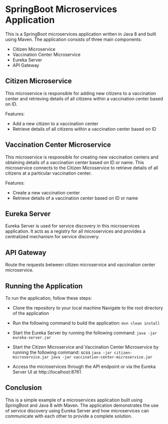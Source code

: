 # SpringBoot Microservices Application
This is a SpringBoot microservices application written in Java 8 and built using Maven. The application consists of three main components:

- Citizen Microservice
- Vaccination Center Microservice
- Eureka Server
- API Gateway

## Citizen Microservice
This microservice is responsible for adding new citizens to a vaccination center and retrieving details of all citizens within a vaccination center based on ID.

Features:

- Add a new citizen to a vaccination center
- Retrieve details of all citizens within a vaccination center based on ID

## Vaccination Center Microservice
This microservice is responsible for creating new vaccination centers and obtaining details of a vaccination center based on ID or name. This microservice connects to the Citizen Microservice to retrieve details of all citizens at a particular vaccination center.

Features:

- Create a new vaccination center
- Retrieve details of a vaccination center based on ID or name

## Eureka Server
Eureka Server is used for service discovery in this microservices application. It acts as a registry for all microservices and provides a centralized mechanism for service discovery.

## API Gateway
Route the requests between citizen microservice and vaccination center microservice. 

## Running the Application
To run the application, follow these steps:

- Clone the repository to your local machine
Navigate to the root directory of the application
- Run the following command to build the application:
`mvn clean install`
- Start the Eureka Server by running the following command:
`java -jar eureka-server.jar`
- Start the Citizen Microservice and Vaccination Center Microservice by running the following command:
scss
`java -jar citizen-microservice.jar
java -jar vaccination-center-microservice.jar`

- Access the microservices through the API endpoint or via the Eureka Server UI at http://localhost:8761

## Conclusion
This is a simple example of a microservices application built using SpringBoot and Java 8 with Maven. The application demonstrates the use of service discovery using Eureka Server and how microservices can communicate with each other to provide a complete solution.
